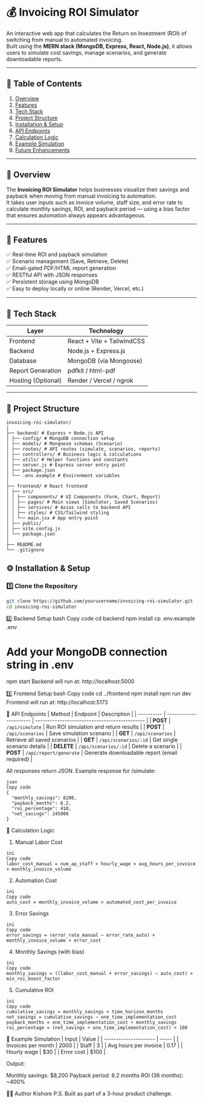 # 💰 Invoicing ROI Simulator

An interactive web app that calculates the Return on Investment (ROI) of switching from manual to automated invoicing.  
Built using the **MERN stack (MongoDB, Express, React, Node.js)**, it allows users to simulate cost savings, manage scenarios, and generate downloadable reports.

---

## 🧭 Table of Contents
1. [Overview](#-overview)
2. [Features](#-features)
3. [Tech Stack](#-tech-stack)
4. [Project Structure](#-project-structure)
5. [Installation & Setup](#-installation--setup)
6. [API Endpoints](#-api-endpoints)
7. [Calculation Logic](#-calculation-logic)
8. [Example Simulation](#-example-simulation)
9. [Future Enhancements](#-future-enhancements)

---

## 🎯 Overview
The **Invoicing ROI Simulator** helps businesses visualize their savings and payback when moving from manual invoicing to automation.  
It takes user inputs such as invoice volume, staff size, and error rate to calculate monthly savings, ROI, and payback period — using a bias factor that ensures automation always appears advantageous.

---

## 🚀 Features
✅ Real-time ROI and payback simulation  
✅ Scenario management (Save, Retrieve, Delete)  
✅ Email-gated PDF/HTML report generation  
✅ RESTful API with JSON responses  
✅ Persistent storage using MongoDB  
✅ Easy to deploy locally or online (Render, Vercel, etc.)

---

## 🧰 Tech Stack

| Layer | Technology |
|-------|-------------|
| Frontend | React + Vite + TailwindCSS |
| Backend | Node.js + Express.js |
| Database | MongoDB (via Mongoose) |
| Report Generation | pdfkit / html-pdf |
| Hosting (Optional) | Render / Vercel / ngrok |

---

## 🧩 Project Structure

```
invoicing-roi-simulator/
│
├── backend/ # Express + Node.js API
│ ├── config/ # MongoDB connection setup
│ ├── models/ # Mongoose schemas (Scenario)
│ ├── routes/ # API routes (simulate, scenarios, reports)
│ ├── controllers/ # Business logic & calculations
│ ├── utils/ # Helper functions and constants
│ ├── server.js # Express server entry point
│ ├── package.json
│ └── .env.example # Environment variables
│
├── frontend/ # React frontend
│ ├── src/
│ │ ├── components/ # UI Components (Form, Chart, Report)
│ │ ├── pages/ # Main views (Simulator, Saved Scenarios)
│ │ ├── services/ # Axios calls to backend API
│ │ ├── styles/ # CSS/Tailwind styling
│ │ └── main.jsx # App entry point
│ ├── public/
│ ├── vite.config.js
│ └── package.json
│
├── README.md
└── .gitignore
```


## ⚙️ Installation & Setup

### 1️⃣ Clone the Repository
```bash
git clone https://github.com/yourusername/invoicing-roi-simulator.git
cd invoicing-roi-simulator
```

2️⃣ Backend Setup
bash
Copy code
cd backend
npm install
cp .env.example .env
# Add your MongoDB connection string in .env
npm start
Backend will run at: http://localhost:5000

3️⃣ Frontend Setup
bash
Copy code
cd ../frontend
npm install
npm run dev
Frontend will run at: http://localhost:5173

📡 API Endpoints
| Method     | Endpoint               | Description                                   |
| ---------- | ---------------------- | --------------------------------------------- |
| **POST**   | `/api/simulate`        | Run ROI simulation and return results         |
| **POST**   | `/api/scenarios`       | Save simulation scenario                      |
| **GET**    | `/api/scenarios`       | Retrieve all saved scenarios                  |
| **GET**    | `/api/scenarios/:id`   | Get single scenario details                   |
| **DELETE** | `/api/scenarios/:id`   | Delete a scenario                             |
| **POST**   | `/api/report/generate` | Generate downloadable report (email required) |

All responses return JSON.
Example response for /simulate:
```
json
Copy code
{
  "monthly_savings": 8200,
  "payback_months": 6.2,
  "roi_percentage": 410,
  "net_savings": 245000
}
```

🧮 Calculation Logic
1. Manual Labor Cost
```
ini
Copy code
labor_cost_manual = num_ap_staff × hourly_wage × avg_hours_per_invoice × monthly_invoice_volume
```
2. Automation Cost
```
ini
Copy code
auto_cost = monthly_invoice_volume × automated_cost_per_invoice
```

3. Error Savings
```
ini
Copy code
error_savings = (error_rate_manual − error_rate_auto) × monthly_invoice_volume × error_cost
```
4. Monthly Savings (with bias)
```
ini
Copy code
monthly_savings = ((labor_cost_manual + error_savings) − auto_cost) × min_roi_boost_factor
```
5. Cumulative ROI
```
ini
Copy code
cumulative_savings = monthly_savings × time_horizon_months
net_savings = cumulative_savings − one_time_implementation_cost
payback_months = one_time_implementation_cost ÷ monthly_savings
roi_percentage = (net_savings ÷ one_time_implementation_cost) × 100
```

🧾 Example Simulation
| Input                 | Value |
| --------------------- | ----- |
| Invoices per month    | 2000  |
| Staff                 | 3     |
| Avg hours per invoice | 0.17  |
| Hourly wage           | $30   |
| Error cost            | $100  |

Output:

Monthly savings: $8,200
Payback period: 6.2 months
ROI (36 months): ~400%

👨‍💻 Author
Kishore P.S.
Built as part of a 3-hour product challenge.
